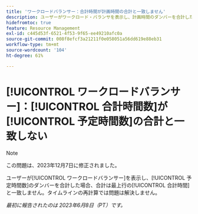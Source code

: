 ```yaml
---
title: 'ワークロードバランサー：合計時間が計画時間の合計と一致しません'
description: ユーザーがワークロード・バランサを表示し、計画時間のダンバーを合計した場合、合計は最上行の合計時間と一致しません。 タイムラインの再計算では問題は解決しません。
hidefromtoc: true
feature: Resource Management
exl-id: c445d53f-6521-4f53-9f65-ee49210afc0a
source-git-commit: 008f8efcf3a21211f0e058051a56dd619e88eb31
workflow-type: tm+mt
source-wordcount: '104'
ht-degree: 61%

---
```


# [!UICONTROL ワークロードバランサー]：[!UICONTROL 合計時間数]が[!UICONTROL 予定時間数]の合計と一致しない

>[!NOTE]
>
>この問題は、2023年12月7日に修正されました。

ユーザーが[!UICONTROL ワークロードバランサー]を表示し、[!UICONTROL 予定時間数]のダンバーを合計した場合、合計は最上行の[!UICONTROL 合計時間]と一致しません。タイムラインの再計算では問題は解決しません。

_最初に報告されたのは 2023年6月8日（PT）です。_
